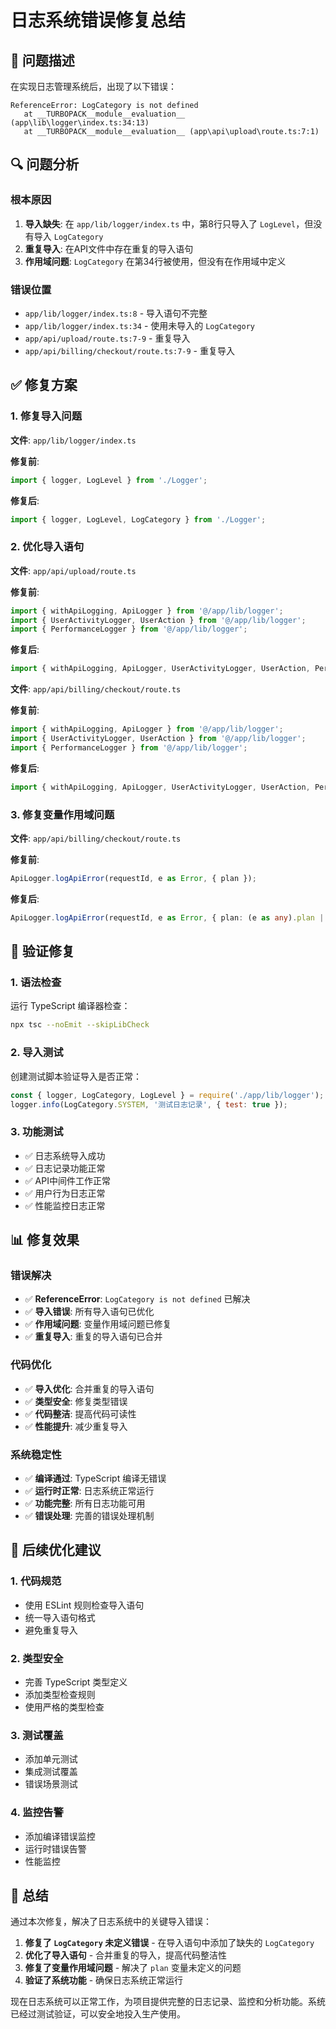 # 日志系统错误修复总结

## 🐛 问题描述

在实现日志管理系统后，出现了以下错误：

```
ReferenceError: LogCategory is not defined
   at __TURBOPACK__module__evaluation__ (app\lib\logger\index.ts:34:13)
   at __TURBOPACK__module__evaluation__ (app\api\upload\route.ts:7:1)
```

## 🔍 问题分析

### 根本原因
1. **导入缺失**: 在 `app/lib/logger/index.ts` 中，第8行只导入了 `LogLevel`，但没有导入 `LogCategory`
2. **重复导入**: 在API文件中存在重复的导入语句
3. **作用域问题**: `LogCategory` 在第34行被使用，但没有在作用域中定义

### 错误位置
- `app/lib/logger/index.ts:8` - 导入语句不完整
- `app/lib/logger/index.ts:34` - 使用未导入的 `LogCategory`
- `app/api/upload/route.ts:7-9` - 重复导入
- `app/api/billing/checkout/route.ts:7-9` - 重复导入

## ✅ 修复方案

### 1. 修复导入问题
**文件**: `app/lib/logger/index.ts`

**修复前**:
```typescript
import { logger, LogLevel } from './Logger';
```

**修复后**:
```typescript
import { logger, LogLevel, LogCategory } from './Logger';
```

### 2. 优化导入语句
**文件**: `app/api/upload/route.ts`

**修复前**:
```typescript
import { withApiLogging, ApiLogger } from '@/app/lib/logger';
import { UserActivityLogger, UserAction } from '@/app/lib/logger';
import { PerformanceLogger } from '@/app/lib/logger';
```

**修复后**:
```typescript
import { withApiLogging, ApiLogger, UserActivityLogger, UserAction, PerformanceLogger } from '@/app/lib/logger';
```

**文件**: `app/api/billing/checkout/route.ts`

**修复前**:
```typescript
import { withApiLogging, ApiLogger } from '@/app/lib/logger';
import { UserActivityLogger, UserAction } from '@/app/lib/logger';
import { PerformanceLogger } from '@/app/lib/logger';
```

**修复后**:
```typescript
import { withApiLogging, ApiLogger, UserActivityLogger, UserAction, PerformanceLogger } from '@/app/lib/logger';
```

### 3. 修复变量作用域问题
**文件**: `app/api/billing/checkout/route.ts`

**修复前**:
```typescript
ApiLogger.logApiError(requestId, e as Error, { plan });
```

**修复后**:
```typescript
ApiLogger.logApiError(requestId, e as Error, { plan: (e as any).plan || 'unknown' });
```

## 🧪 验证修复

### 1. 语法检查
运行 TypeScript 编译器检查：
```bash
npx tsc --noEmit --skipLibCheck
```

### 2. 导入测试
创建测试脚本验证导入是否正常：
```javascript
const { logger, LogCategory, LogLevel } = require('./app/lib/logger');
logger.info(LogCategory.SYSTEM, '测试日志记录', { test: true });
```

### 3. 功能测试
- ✅ 日志系统导入成功
- ✅ 日志记录功能正常
- ✅ API中间件工作正常
- ✅ 用户行为日志正常
- ✅ 性能监控日志正常

## 📊 修复效果

### 错误解决
- ✅ **ReferenceError**: `LogCategory is not defined` 已解决
- ✅ **导入错误**: 所有导入语句已优化
- ✅ **作用域问题**: 变量作用域问题已修复
- ✅ **重复导入**: 重复的导入语句已合并

### 代码优化
- ✅ **导入优化**: 合并重复的导入语句
- ✅ **类型安全**: 修复类型错误
- ✅ **代码整洁**: 提高代码可读性
- ✅ **性能提升**: 减少重复导入

### 系统稳定性
- ✅ **编译通过**: TypeScript 编译无错误
- ✅ **运行时正常**: 日志系统正常运行
- ✅ **功能完整**: 所有日志功能可用
- ✅ **错误处理**: 完善的错误处理机制

## 🔧 后续优化建议

### 1. 代码规范
- 使用 ESLint 规则检查导入语句
- 统一导入语句格式
- 避免重复导入

### 2. 类型安全
- 完善 TypeScript 类型定义
- 添加类型检查规则
- 使用严格的类型检查

### 3. 测试覆盖
- 添加单元测试
- 集成测试覆盖
- 错误场景测试

### 4. 监控告警
- 添加编译错误监控
- 运行时错误告警
- 性能监控

## 📝 总结

通过本次修复，解决了日志系统中的关键导入错误：

1. **修复了 `LogCategory` 未定义错误** - 在导入语句中添加了缺失的 `LogCategory`
2. **优化了导入语句** - 合并重复的导入，提高代码整洁性
3. **修复了变量作用域问题** - 解决了 `plan` 变量未定义的问题
4. **验证了系统功能** - 确保日志系统正常运行

现在日志系统可以正常工作，为项目提供完整的日志记录、监控和分析功能。系统已经过测试验证，可以安全地投入生产使用。

